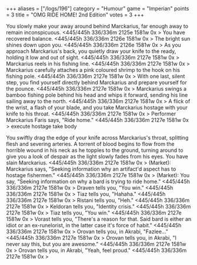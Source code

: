+++
aliases = ["/logs/196"]
category = "Humour"
game = "Imperian"
points = 3
title = "OMG RIDE HOME! 2nd Edition"
votes = 3
+++

You slowly make your away around behind Marckarius, far enough away to remain 
inconspicuous.
&lt;445/445h 336/336m 2125e 1581w 0x &gt;
You have recovered balance.
&lt;445/445h 336/336m 2126e 1581w 0x &gt;
The bright sun shines down upon you.
&lt;445/445h 336/336m 2126e 1581w 0x &gt;
As you approach Marckarius's back, you quietly draw your knife to the ready, 
holding it low and out of sight.
&lt;445/445h 336/336m 2127e 1581w 0x &gt;
Marckarius reels in his fishing line.
&lt;445/445h 336/336m 2127e 1581w 0x &gt;
Marckarius carefully attaches a pink coloured shrimp to the hook on his fishing
pole.
&lt;445/445h 336/336m 2127e 1581w 0x &gt;
With one last, silent step, you find yourself directly behind Marckarius and 
prepare yourself for the pounce.
&lt;445/445h 336/336m 2127e 1581w 0x &gt;
Marckarius swings a bamboo fishing pole behind his head and whips it forward, 
sending his line sailing away to the north.
&lt;445/445h 336/336m 2127e 1581w 0x &gt;
A flick of the wrist, a flash of your blade, and you take Marckarius hostage 
with your knife to his throat.
&lt;445/445h 336/336m 2127e 1581w 0x &gt;
Performer Marckarius Faris says, "Ride home." 
&lt;445/445h 336/336m 2127e 1581w 0x &gt; execute hostage
take body

You swiftly drag the edge of your knife across Marckarius's throat, splitting 
flesh and severing arteries. A torrent of blood begins to flow from the 
horrible wound in his neck as he topples to the ground, turning around to give 
you a look of despair as the light slowly fades from his eyes.
You have slain Marckarius.
&lt;445/445h 336/336m 2127e 1581w 0x &gt;
(Market): Marckarius says, "Seeking information why an artifact'd aspect has to
hostage fishermen."
&lt;445/445h 336/336m 2127e 1581w 0x &gt;
(Market): You say, "Seeking information on why a bard is trying to ride home."
&lt;445/445h 336/336m 2127e 1581w 0x &gt;
Draven tells you, "You win."
&lt;445/445h 336/336m 2127e 1581w 0x &gt;
Tiaz tells you, "Hahaha."
&lt;445/445h 336/336m 2127e 1581w 0x &gt;
Ristani tells you, "Heh."
&lt;445/445h 336/336m 2127e 1581w 0x &gt;
Keldoran tells you, "Identity crisis."
&lt;445/445h 336/336m 2127e 1581w 0x &gt;
Tiaz tells you, "You win."
&lt;445/445h 336/336m 2127e 1581w 0x &gt;
Vorast tells you, "There's a reason for that. Said bard is either an idiot or 
an ex-runelorist, in the latter case it's force of habit."
&lt;445/445h 336/336m 2127e 1581w 0x &gt;
Orovan tells you, in Akrabi, "Fazlee..."
&lt;445/445h 336/336m 2127e 1581w 0x &gt;
Orovan tells you, in Akrabi, "I never say this, but you are awesome."
&lt;445/445h 336/336m 2127e 1581w 0x &gt;
Orovan tells you, in Akrabi, "Yeah, feel proud."
&lt;445/445h 336/336m 2127e 1581w 0x &gt;